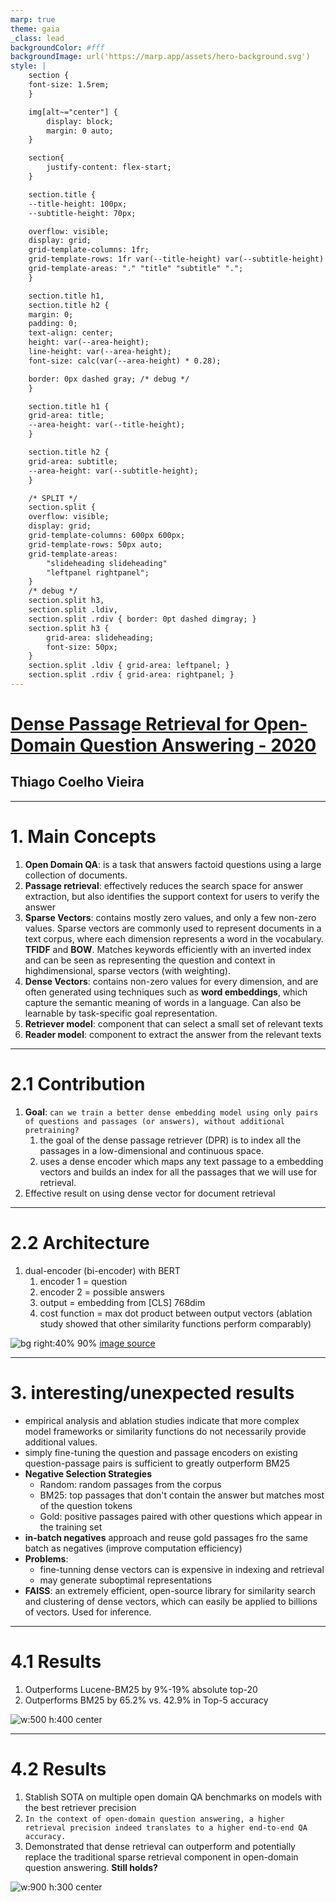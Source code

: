 ```yaml
---
marp: true
theme: gaia
_class: lead
backgroundColor: #fff
backgroundImage: url('https://marp.app/assets/hero-background.svg')
style: |
    section {
    font-size: 1.5rem;
    }

    img[alt~="center"] {
        display: block;
        margin: 0 auto;
    }

    section{
        justify-content: flex-start;
    }

    section.title {
    --title-height: 100px;
    --subtitle-height: 70px;

    overflow: visible;
    display: grid;
    grid-template-columns: 1fr;
    grid-template-rows: 1fr var(--title-height) var(--subtitle-height) 1fr;
    grid-template-areas: "." "title" "subtitle" ".";
    }

    section.title h1,
    section.title h2 {
    margin: 0;
    padding: 0;
    text-align: center;
    height: var(--area-height);
    line-height: var(--area-height);
    font-size: calc(var(--area-height) * 0.28);

    border: 0px dashed gray; /* debug */
    }

    section.title h1 {
    grid-area: title;
    --area-height: var(--title-height);
    }

    section.title h2 {
    grid-area: subtitle;
    --area-height: var(--subtitle-height);
    }

    /* SPLIT */
    section.split {
    overflow: visible;
    display: grid;
    grid-template-columns: 600px 600px;
    grid-template-rows: 50px auto;
    grid-template-areas: 
        "slideheading slideheading"
        "leftpanel rightpanel";
    }
    /* debug */
    section.split h3, 
    section.split .ldiv, 
    section.split .rdiv { border: 0pt dashed dimgray; }
    section.split h3 {
        grid-area: slideheading;
        font-size: 50px;
    }
    section.split .ldiv { grid-area: leftpanel; }
    section.split .rdiv { grid-area: rightpanel; }
---
```

<!-- _class: title -->

# [Dense Passage Retrieval for Open-Domain Question Answering - 2020](https://arxiv.org/pdf/2004.04906.pdf)

## Thiago Coelho Vieira
---
<!-- paginate: true -->

<!-- # 1. Questions

1. **main concepts**
2. **contributions**
3. **interesting/unexpected results**
4. ~~basic doubts~~
5. ~~advanced topics for discussion~~ -->

# 1. Main Concepts

1. **Open Domain QA**: is a task that answers factoid questions using a large collection of documents.
2. **Passage retrieval**: effectively reduces the search space for answer extraction, but also identifies the support context for users to verify the answer
3. **Sparse Vectors**: contains mostly zero values, and only a few non-zero values. Sparse vectors are commonly used to represent documents in a text corpus, where each dimension represents a word in the vocabulary. **TFIDF** and **BOW**. Matches keywords efficiently with an inverted index and can be seen as representing the question and context in highdimensional, sparse vectors (with weighting).
4. **Dense Vectors**: contains non-zero values for every dimension, and are often generated using techniques such as **word embeddings**, which capture the semantic meaning of words in a language. Can also be learnable by task-specific goal representation.
5. **Retriever model**: component that can select a small set of relevant texts
6. **Reader model**: component to extract the answer from the relevant texts
---

# 2.1 Contribution

1. **Goal**: `can we train a better dense embedding model using only pairs of questions and passages (or answers), without additional pretraining?`
   1. the goal of the dense passage retriever (DPR) is to index all the passages in a low-dimensional and continuous space.
   2. uses a dense encoder which maps any text passage to a embedding vectors and builds an index for all the passages that we will use for retrieval.
2. Effective result on using dense vector for document retrieval

---

# 2.2 Architecture

1. dual-encoder (bi-encoder) with BERT
   1. encoder 1 = question
   2. encoder 2 = possible answers
   3. output = embedding from [CLS] 768dim
   4. cost function = max dot product between output vectors (ablation study showed that other similarity functions perform comparably)

![bg right:40% 90%](bi-encoder.png)
[image source](https://www.sbert.net/docs/pretrained_cross-encoders.html)

---

# 3. interesting/unexpected results

- empirical analysis and ablation studies indicate that more complex model frameworks or similarity functions do not necessarily provide additional values.
- simply fine-tuning the question and passage encoders on existing question-passage pairs is sufficient to greatly outperform BM25
- **Negative Selection Strategies**
  - Random: random passages from the corpus
  - BM25: top passages that don't contain the answer but matches most of the question tokens
  - Gold: positive passages paired with other questions which appear in the training set
- **in-batch negatives** approach and reuse gold passages fro the same batch as negatives (improve computation efficiency)
- **Problems**:
  - fine-tunning dense vectors can is expensive in indexing and retrieval
  - may generate suboptimal representations
- **FAISS**: an extremely efficient, open-source library for similarity search and clustering of dense vectors, which can easily be applied to billions of vectors. Used for inference.
---

# 4.1 Results

<!-- _class: split -->

<div class=ldiv>

1. Outperforms Lucene-BM25 by 9%-19% absolute top-20
2. Outperforms BM25 by 65.2% vs. 42.9% in Top-5 accuracy
</div>
<div class=rdiv>

![w:500 h:400 center](article-results.png)

</div>

---
# 4.2 Results

1. Stablish SOTA on multiple open domain QA benchmarks on models with the best retriever precision
2. `In the context of open-domain question answering, a higher retrieval precision indeed translates to a higher end-to-end QA accuracy.`
3. Demonstrated that dense retrieval can outperform and potentially replace the traditional sparse retrieval component in open-domain question answering. **Still holds?**

![w:900 h:300 center](article-results2.png)


